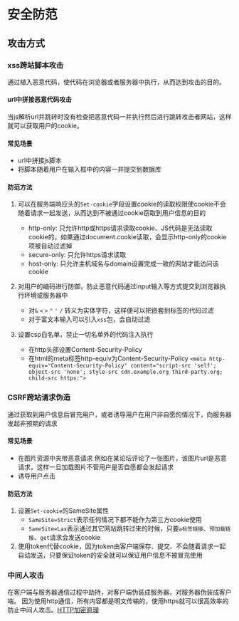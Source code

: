 # 安全防范

## 攻击方式

### xss跨站脚本攻击
通过植入恶意代码，使代码在浏览器或者服务器中执行，从而达到攻击的目的。

#### url中拼接恶意代码攻击
当js解析url并跳转时没有检查把恶意代码一并执行然后进行跳转攻击者网站，这样就可以获取用户的cookie。
#### 常见场景
- url中拼接js脚本
- 将脚本随着用户在输入框中的内容一并提交到数据库

#### 防范方法
1. 可以在服务端响应头的`Set-cookie`字段设置cookie的读取权限使cookie不会随着请求一起发送，从而达到不被通过cookie窃取到用户信息的目的
    - http-only: 只允许http或https请求读取cookie、JS代码是无法读取cookie的，如果通过document.cookie读取，会显示http-only的cookie项被自动过滤掉
    - secure-only: 只允许https请求读取
    - host-only: 只允许主机域名与domain设置完成一致的网站才能访问该cookie

2. 对用户的编码进行防御，防止恶意代码通过input输入等方式提交到浏览器执行环境或服务器中
    - 对`&` `<` `>` `"` `'` `/` 转义为实体字符，这样便可以把嵌套到标签的代码过滤
    - 对于富文本输入可以引入`xss`包，会自动过滤

3. 设置csp白名单，禁止一切名单外的代码注入执行
    - 在http头部设置Content-Security-Policy
    - 在html的meta标签http-equiv为Content-Security-Policy
    `<meta http-equiv="Content-Security-Policy" content="script-src 'self'; object-src 'none'; style-src cdn.example.org third-party.org; child-src https:">`


### CSRF跨站请求伪造
通过获取到用户信息后冒充用户，或者诱导用户在用户非自愿的情况下，向服务器发起非预期的请求

#### 常见场景
- 在图片资源中夹带恶意请求
例如在某论坛评论了一张图片，该图片url是恶意请求，这样一旦加载图片不管用户是否自愿都会发起请求
- 诱导用户点击

#### 防范方法
1. 设置`Set-cookie`的SameSite属性
    - `SameSite=Strict`表示任何情况下都不能作为第三方cookie使用
    - `SameSite=Lax`表示通过其它网站跳转过来的时候，只要`a标签链接`、`预加载链接`、`get`请求会发送cookie
2. 使用token代替cookie，因为token由客户端保存、提交、不会随着请求一起自动发送，只要保证token的安全就可以保证用户信息不被冒充使用

### 中间人攻击
在客户端与服务器通信过程中劫持，对客户端伪装成服务器，对服务器伪装成客户端。
因为使用http通信，所有内容都是明文传输的，使用https就可以很高效率的防止中间人攻击。[HTTP加密原理](/networkAngBrowser/https/)
